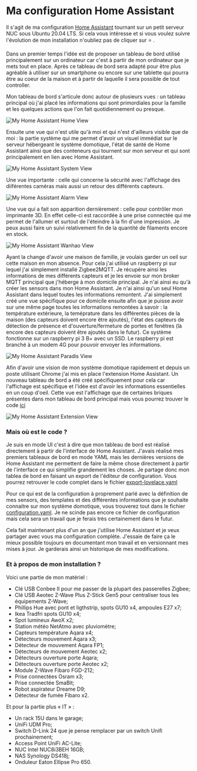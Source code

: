# Ma configuration Home Assistant
Il s'agit de ma configuration [Home Assistant](https://home-assistant.io) tournant sur un petit serveur NUC sous Ubuntu 20.04 LTS.
Si cela vous intéresse et si vous voulez suivre l'évolution de mon installation n'oubliez pas de cliquer sur ⭐️ .

Dans un premier temps l'idée est de proposer un tableau de bord utilisé principalement sur un ordinateur car c'est à partir de mon ordinateur que je mets tout en place. Après ce tableau de bord sera adapté pour être plus agréable à utiliser sur un smartphone ou encore sur une tablette qui pourra être au coeur de la maison et à partir de laquelle il sera possible de tout controller.

Mon tableau de bord s'articule donc autour de plusieurs vues : un tableau principal où j'ai placé les informations qui sont primordiales pour la famille et les quelques actions que l'on fait quotidiennement ou presque.

![My Home Assistant Home View](documentations/images/home_view.png)

Ensuite une vue qui n'est utile qu'à moi et qui n'est d'ailleurs visible que de moi : la partie système qui me permet d'avoir un visuel immédiat sur le serveur hébergeant le système domotique, l'état de santé de Home Assistant ainsi que des conteneurs qui tournent sur mon serveur et qui sont principalement en lien avec Home Assistant.

![My Home Assistant System View](documentations/images/system_view.png)

Une vue importante : celle qui concerne la sécurité avec l'affichage des diiférentes caméras mais aussi un retour des différents capteurs.

![My Home Assistant Alarm View](documentations/images/alarm_view.png)

Une vue qui a fait son apparition dernièrement : celle pour contrôler mon imprimante 3D. En effet celle-ci est raccordée à une prise connectée qui me permet de l'allumer et surtout de l'éteindre à la fin d'une impression. Je peux aussi faire un suivi relativement fin de la quantité de filaments encore en stock.

![My Home Assistant Wanhao View](documentations/images/wanhao_view.png)

Ayant la change d'avoir une maison de famille, je voulais garder un oeil sur cette maison en mon absence. Pour cela j'ai utilisé un raspberry pi sur lequel j'ai simplement installé Zigbee2MQTT. Je récupére ainsi les informations de mes différents capteurs et je les envoie sur mon broker MQTT principal que j'héberge à mon domicile principal. Je n'ai ainsi eu qu'à créer les sensors dans mon Home Assistant. Je n'ai ainsi qu'un seul Home Assistant dans lequel toutes les informations remontent.
J'ai simplement créé une vue spécifique pour ce domicile ensuite afin que je puisse avoir sur une même page toutes les informations remontées à savoir : la température extérieure, la teméprature dans les différentes pièces de la maison (des capteurs doivent encore être ajoutés), l'état des capteurs de détection de présence et d'ouverture/fermeture de portes et fenêtres (là encore des capteurs doivent être ajoutés dans le futur).
Ce système fonctionne sur un raspberry pi 3 B+ avec un SSD. Le raspberry pi est branché à un modem 4G pour pouvoir envoyer les informations.

![My Home Assistant Paradis View](documentations/images/paradis_view.png)

Afin d'avoir une vision de mon système domotique rapidement et depuis un poste utilisant Chrome j'ai mis en place l'extension Home Assistant. Un nouveau tableau de bord a été créé spécifiquement pour cela car l'affichage est spécifique et l'idée est d'avoir les informations essentielles en un coup d'oeil.
Cette vue est l'affichage que de certaines briques présentes dans mon tableau de bord principal mais vous pourrez trouver le code [ici](https://github.com/journaldethomas/home-assistant-config/blob/main/export-lovelace-extension.yaml)

![My Home Assistant Extension View](documentations/images/extension.png)

### Mais où est le code ?
Je suis en mode UI c'est à dire que mon tableau de bord est réalisé directement à partir de l'interface de Home Assistant. J'avais réalisé mes premiers tableaux de bord en mode YAML mais les dernières versions de Home Assistant me permettent de faire la même chose directement à partir de l'interface ce qui simplifie grandement les choses. Je partage donc mon tablea de bord en faisant un export de l'éditeur de configuration. Vous pourrez retrouver le code complet dans le fichier [export-lovelace.yaml](https://github.com/journaldethomas/home-assistant-config/blob/main/export-lovelace.yaml)

Pour ce qui est de la configuration à proprement parlé avec la définition de mes sensors, des templates et des différentes informations que je souhaite connaitre sur mon système domotique, vous trouverez tout dans le fichier [configuration.yaml](https://github.com/journaldethomas/home-assistant-config/blob/main/configuration.yaml). Je ne scinde pas encore ce fichier de configuration mais cela sera un travail que je ferais très certainement dans le futur.

Cela fait maintenant plus d'un an que j'utilise Home Assistant et je veux partager avec vous ma configuration complète. J'essaie de faire ça le mieux possible toujours en documentant mon travail et en versionnant mes mises à jour. Je garderais ainsi un historique de mes modifications.

### Et à propos de mon installation ?

Voici une partie de mon matériel :
- Clé USB Conbee II pour me passer de la plupart des passerelles Zigbee;
- Clé USB Aeotec Z-Wave Plus Z-Stick Gen5 pour centraliser tous les équipements Z-Wave;
- Phillips Hue avec pont et ligthstrip, spots GU10 x4, ampoules E27 x7;
- Ikea Tradfri spots GU10 x4;
- Spot lumineux AwoX x2;
- Station météo NetAtmo avec pluviomètre;
- Capteurs température Aqara x4;
- Détecteurs mouvement Aqara x3;
- Détecteur de mouvement Aqara FP1;
- Détecteurs de mouvement Aeotec x2;
- Détecteurs ouverture porte Aqara;
- Détecteurs ouverture porte Aeotec x2;
- Module Z-Wave Fibaro FGD-212;
- Prise connectées Osram x3;
- Prise connectée SmaBit;
- Robot aspirateur Dreame D9;
- Détecteur de fumée Fibaro x2.

Et pour la partie plus « IT » :
- Un rack 15U dans le garage;
- UniFi UDM Pro;
- Switch D-Link 24 que je pense remplacer par un switch Unifi prochainement;
- Access Point UniFi AC-Lite;
- NUC Intel NUC8i3BEH 16GB;
- NAS Synology DS418j;
- Onduleur Eaton Ellipse Pro 650.
